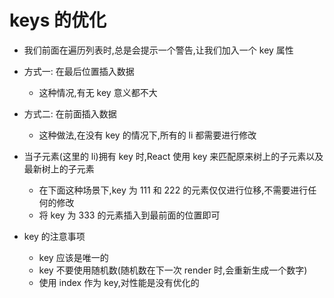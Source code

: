 # keys 的优化

- 我们前面在遍历列表时,总是会提示一个警告,让我们加入一个 key 属性

- 方式一: 在最后位置插入数据

  - 这种情况,有无 key 意义都不大

- 方式二: 在前面插入数据

  - 这种做法,在没有 key 的情况下,所有的 li 都需要进行修改

- 当子元素(这里的 li)拥有 key 时,React 使用 key 来匹配原来树上的子元素以及最新树上的子元素

  - 在下面这种场景下,key 为 111 和 222 的元素仅仅进行位移,不需要进行任何的修改
  - 将 key 为 333 的元素插入到最前面的位置即可

- key 的注意事项
  - key 应该是唯一的
  - key 不要使用随机数(随机数在下一次 render 时,会重新生成一个数字)
  - 使用 index 作为 key,对性能是没有优化的
